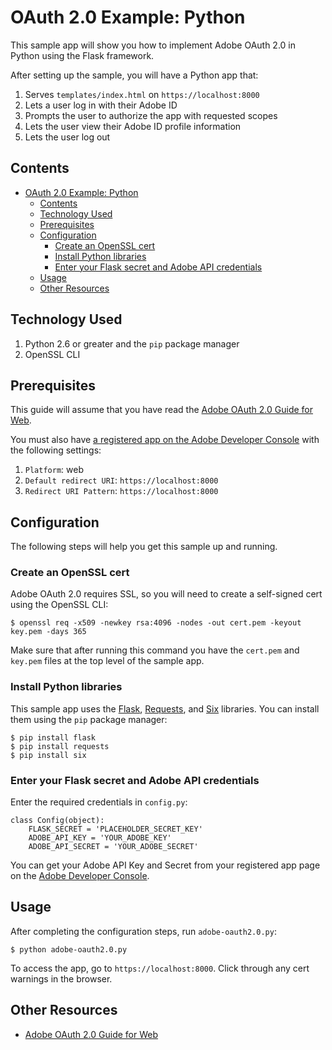 # OAuth 2.0 Example: Python

This sample app will show you how to implement Adobe OAuth 2.0 in Python using the Flask framework.

After setting up the sample, you will have a Python app that:

1. Serves `templates/index.html` on `https://localhost:8000`
1. Lets a user log in with their Adobe ID
1. Prompts the user to authorize the app with requested scopes
1. Lets the user view their Adobe ID profile information
1. Lets the user log out

<!-- $ doctoc ./readme.md --title "## Contents" --entryprefix 1. --gitlab --maxlevel 3 -->
<!-- START doctoc generated TOC please keep comment here to allow auto update -->
<!-- DON'T EDIT THIS SECTION, INSTEAD RE-RUN doctoc TO UPDATE -->
## Contents

- [OAuth 2.0 Example: Python](#oauth-20-example-python)
  - [Contents](#contents)
  - [Technology Used](#technology-used)
  - [Prerequisites](#prerequisites)
  - [Configuration](#configuration)
    - [Create an OpenSSL cert](#create-an-openssl-cert)
    - [Install Python libraries](#install-python-libraries)
    - [Enter your Flask secret and  Adobe API credentials](#enter-your-flask-secret-and--adobe-api-credentials)
  - [Usage](#usage)
  - [Other Resources](#other-resources)

<!-- END doctoc generated TOC please keep comment here to allow auto update -->

## Technology Used

1. Python 2.6 or greater and the `pip` package manager
1. OpenSSL CLI


## Prerequisites

This guide will assume that you have read the [Adobe OAuth 2.0 Guide for Web](../../../Backup/OAuth2.0Endpoints/web-oauth2.0-guide.md).

You must also have [a registered app on the Adobe Developer Console](../../../Backup/OAuth2.0Endpoints/web-oauth2.0-guide.md#register-your-application-and-enable-apis) with the following settings:

1. `Platform`: web
1. `Default redirect URI`: `https://localhost:8000`
1. `Redirect URI Pattern`: `https://localhost:8000`


## Configuration

The following steps will help you get this sample up and running.


### Create an OpenSSL cert

Adobe OAuth 2.0 requires SSL, so you will need to create a self-signed cert using the OpenSSL CLI:

```
$ openssl req -x509 -newkey rsa:4096 -nodes -out cert.pem -keyout key.pem -days 365
```

Make sure that after running this command you have the `cert.pem` and `key.pem` files at the top level of the sample app.


### Install Python libraries

This sample app uses the [Flask](http://flask.pocoo.org/), [Requests](http://docs.python-requests.org/), and [Six](https://pythonhosted.org/six/) libraries. You can install them using the `pip` package manager:

```
$ pip install flask
$ pip install requests
$ pip install six
```


### Enter your Flask secret and  Adobe API credentials

Enter the required credentials in `config.py`:

```
class Config(object):
    FLASK_SECRET = 'PLACEHOLDER_SECRET_KEY'
    ADOBE_API_KEY = 'YOUR_ADOBE_KEY'
    ADOBE_API_SECRET = 'YOUR_ADOBE_SECRET'
```

You can get your Adobe API Key and Secret from your registered app page on the [Adobe Developer Console](../../../Backup/OAuth2.0Endpoints/web-oauth2.0-guide.md#register-your-application-and-enable-apis).


## Usage

After completing the configuration steps, run `adobe-oauth2.0.py`:

```
$ python adobe-oauth2.0.py
```

To access the app, go to `https://localhost:8000`. Click through any cert warnings in the browser.


## Other Resources

- [Adobe OAuth 2.0 Guide for Web](../../../Backup/OAuth2.0Endpoints/web-oauth2.0-guide.md)
